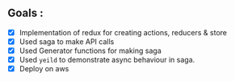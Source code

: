 ## Goals : 
- [x] Implementation of redux for creating actions, reducers & store
- [x] Used saga to make API calls
- [x] Used Generator functions for making saga
- [x] Used `yeild` to demonstrate async behaviour in saga.
- [x] Deploy on aws